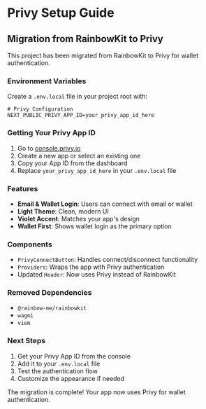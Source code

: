 # Privy Setup Guide

## Migration from RainbowKit to Privy

This project has been migrated from RainbowKit to Privy for wallet authentication.

### Environment Variables

Create a `.env.local` file in your project root with:

```env
# Privy Configuration
NEXT_PUBLIC_PRIVY_APP_ID=your_privy_app_id_here
```

### Getting Your Privy App ID

1. Go to [console.privy.io](https://console.privy.io)
2. Create a new app or select an existing one
3. Copy your App ID from the dashboard
4. Replace `your_privy_app_id_here` in your `.env.local` file

### Features

- **Email & Wallet Login**: Users can connect with email or wallet
- **Light Theme**: Clean, modern UI
- **Violet Accent**: Matches your app's design
- **Wallet First**: Shows wallet login as the primary option

### Components

- `PrivyConnectButton`: Handles connect/disconnect functionality
- `Providers`: Wraps the app with Privy authentication
- Updated `Header`: Now uses Privy instead of RainbowKit

### Removed Dependencies

- `@rainbow-me/rainbowkit`
- `wagmi`
- `viem`

### Next Steps

1. Get your Privy App ID from the console
2. Add it to your `.env.local` file
3. Test the authentication flow
4. Customize the appearance if needed

The migration is complete! Your app now uses Privy for wallet authentication. 